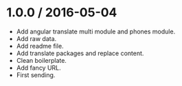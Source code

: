 
1.0.0 / 2016-05-04
==================

  * Add angular translate multi module and phones module.
  * Add raw data.
  * Add readme file.
  * Add translate packages and replace content.
  * Clean boilerplate.
  * Add fancy URL.
  * First sending.

